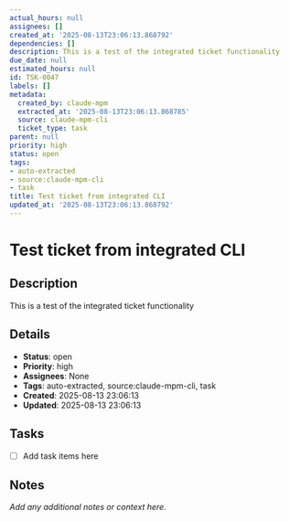 ```yaml
---
actual_hours: null
assignees: []
created_at: '2025-08-13T23:06:13.868792'
dependencies: []
description: This is a test of the integrated ticket functionality
due_date: null
estimated_hours: null
id: TSK-0047
labels: []
metadata:
  created_by: claude-mpm
  extracted_at: '2025-08-13T23:06:13.868785'
  source: claude-mpm-cli
  ticket_type: task
parent: null
priority: high
status: open
tags:
- auto-extracted
- source:claude-mpm-cli
- task
title: Test ticket from integrated CLI
updated_at: '2025-08-13T23:06:13.868792'
---
```


# Test ticket from integrated CLI

## Description
This is a test of the integrated ticket functionality

## Details
- **Status**: open
- **Priority**: high
- **Assignees**: None
- **Tags**: auto-extracted, source:claude-mpm-cli, task
- **Created**: 2025-08-13 23:06:13
- **Updated**: 2025-08-13 23:06:13

## Tasks
- [ ] Add task items here

## Notes
_Add any additional notes or context here._
